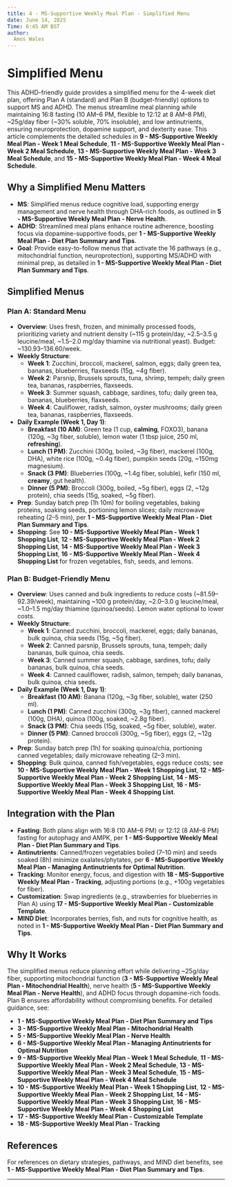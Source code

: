 ```yaml
---
title: 4 - MS-Supportive Weekly Meal Plan - Simplified Menu
date: June 14, 2025
Time: 6:45 AM BST
author:
  Amos Wales
---
```


# Simplified Menu

This ADHD-friendly guide provides a simplified menu for the 4-week diet plan, offering Plan A (standard) and Plan B (budget-friendly) options to support MS and ADHD. The menus streamline meal planning while maintaining 16:8 fasting (10 AM–6 PM, flexible to 12:12 at 8 AM–8 PM), ~25g/day fiber (~30% soluble, 70% insoluble), and low antinutrients, ensuring neuroprotection, dopamine support, and dexterity ease. This article complements the detailed schedules in **9 - MS-Supportive Weekly Meal Plan - Week 1 Meal Schedule**, **11 - MS-Supportive Weekly Meal Plan - Week 2 Meal Schedule**, **13 - MS-Supportive Weekly Meal Plan - Week 3 Meal Schedule**, and **15 - MS-Supportive Weekly Meal Plan - Week 4 Meal Schedule**.

## Why a Simplified Menu Matters

- **MS**: Simplified menus reduce cognitive load, supporting energy management and nerve health through DHA-rich foods, as outlined in **5 - MS-Supportive Weekly Meal Plan - Nerve Health**.
- **ADHD**: Streamlined meal plans enhance routine adherence, boosting focus via dopamine-supportive foods, per **1 - MS-Supportive Weekly Meal Plan - Diet Plan Summary and Tips**.
- **Goal**: Provide easy-to-follow menus that activate the 16 pathways (e.g., mitochondrial function, neuroprotection), supporting MS/ADHD with minimal prep, as detailed in **1 - MS-Supportive Weekly Meal Plan - Diet Plan Summary and Tips**.

## Simplified Menus

### Plan A: Standard Menu
- **Overview**: Uses fresh, frozen, and minimally processed foods, prioritizing variety and nutrient density (~115 g protein/day, ~2.5–3.5 g leucine/meal, ~1.5–2.0 mg/day thiamine via nutritional yeast). Budget: ~$130.93–$136.60/week.
- **Weekly Structure**:
  - **Week 1**: Zucchini, broccoli, mackerel, salmon, eggs; daily green tea, bananas, blueberries, flaxseeds (15g, ~4g fiber).
  - **Week 2**: Parsnip, Brussels sprouts, tuna, shrimp, tempeh; daily green tea, bananas, raspberries, flaxseeds.
  - **Week 3**: Summer squash, cabbage, sardines, tofu; daily green tea, bananas, blueberries, flaxseeds.
  - **Week 4**: Cauliflower, radish, salmon, oyster mushrooms; daily green tea, bananas, raspberries, flaxseeds.
- **Daily Example (Week 1, Day 1)**:
  - **Breakfast (10 AM)**: Green tea (1 cup, **calming**, FOXO3), banana (120g, ~3g fiber, soluble), lemon water (1 tbsp juice, 250 ml, **refreshing**).
  - **Lunch (1 PM)**: Zucchini (300g, boiled, ~3g fiber), mackerel (100g, DHA), white rice (100g, ~0.4g fiber), pumpkin seeds (20g, ~150mg magnesium).
  - **Snack (3 PM)**: Blueberries (100g, ~1.4g fiber, soluble), kefir (150 ml, **creamy**, gut health).
  - **Dinner (5 PM)**: Broccoli (300g, boiled, ~5g fiber), eggs (2, ~12g protein), chia seeds (15g, soaked, ~5g fiber).
- **Prep**: Sunday batch prep (1h 10m) for boiling vegetables, baking proteins, soaking seeds, portioning lemon slices; daily microwave reheating (2–5 min), per **1 - MS-Supportive Weekly Meal Plan - Diet Plan Summary and Tips**.
- **Shopping**: See **10 - MS-Supportive Weekly Meal Plan - Week 1 Shopping List**, **12 - MS-Supportive Weekly Meal Plan - Week 2 Shopping List**, **14 - MS-Supportive Weekly Meal Plan - Week 3 Shopping List**, **16 - MS-Supportive Weekly Meal Plan - Week 4 Shopping List** for frozen vegetables, fish, seeds, and lemons.

### Plan B: Budget-Friendly Menu
- **Overview**: Uses canned and bulk ingredients to reduce costs (~$81.59–$92.39/week), maintaining ~100 g protein/day, ~2.0–3.0 g leucine/meal, ~1.0–1.5 mg/day thiamine (quinoa/seeds). Lemon water optional to lower costs.
- **Weekly Structure**:
  - **Week 1**: Canned zucchini, broccoli, mackerel, eggs; daily bananas, bulk quinoa, chia seeds (15g, ~5g fiber).
  - **Week 2**: Canned parsnip, Brussels sprouts, tuna, tempeh; daily bananas, bulk quinoa, chia seeds.
  - **Week 3**: Canned summer squash, cabbage, sardines, tofu; daily bananas, bulk quinoa, chia seeds.
  - **Week 4**: Canned cauliflower, radish, salmon, tempeh; daily bananas, bulk quinoa, chia seeds.
- **Daily Example (Week 1, Day 1)**:
  - **Breakfast (10 AM)**: Banana (120g, ~3g fiber, soluble), water (250 ml).
  - **Lunch (1 PM)**: Canned zucchini (300g, ~3g fiber), canned mackerel (100g, DHA), quinoa (100g, soaked, ~2.8g fiber).
  - **Snack (3 PM)**: Chia seeds (15g, soaked, ~5g fiber, soluble), water.
  - **Dinner (5 PM)**: Canned broccoli (300g, ~5g fiber), eggs (2, ~12g protein).
- **Prep**: Sunday batch prep (1h) for soaking quinoa/chia, portioning canned vegetables; daily microwave reheating (2–3 min).
- **Shopping**: Bulk quinoa, canned fish/vegetables, eggs reduce costs; see **10 - MS-Supportive Weekly Meal Plan - Week 1 Shopping List**, **12 - MS-Supportive Weekly Meal Plan - Week 2 Shopping List**, **14 - MS-Supportive Weekly Meal Plan - Week 3 Shopping List**, **16 - MS-Supportive Weekly Meal Plan - Week 4 Shopping List**.

## Integration with the Plan

- **Fasting**: Both plans align with 16:8 (10 AM–6 PM) or 12:12 (8 AM–8 PM) fasting for autophagy and AMPK, per **1 - MS-Supportive Weekly Meal Plan - Diet Plan Summary and Tips**.
- **Antinutrients**: Canned/frozen vegetables boiled (7–10 min) and seeds soaked (8h) minimize oxalates/phytates, per **6 - MS-Supportive Weekly Meal Plan - Managing Antinutrients for Optimal Nutrition**.
- **Tracking**: Monitor energy, focus, and digestion with **18 - MS-Supportive Weekly Meal Plan - Tracking**, adjusting portions (e.g., +100g vegetables for fiber).
- **Customization**: Swap ingredients (e.g., strawberries for blueberries in Plan A) using **17 - MS-Supportive Weekly Meal Plan - Customizable Template**.
- **MIND Diet**: Incorporates berries, fish, and nuts for cognitive health, as noted in **1 - MS-Supportive Weekly Meal Plan - Diet Plan Summary and Tips**.

## Why It Works

The simplified menus reduce planning effort while delivering ~25g/day fiber, supporting mitochondrial function (**3 - MS-Supportive Weekly Meal Plan - Mitochondrial Health**), nerve health (**5 - MS-Supportive Weekly Meal Plan - Nerve Health**), and ADHD focus through dopamine-rich foods. Plan B ensures affordability without compromising benefits. For detailed guidance, see:
- **1 - MS-Supportive Weekly Meal Plan - Diet Plan Summary and Tips**
- **3 - MS-Supportive Weekly Meal Plan - Mitochondrial Health**
- **5 - MS-Supportive Weekly Meal Plan - Nerve Health**
- **6 - MS-Supportive Weekly Meal Plan - Managing Antinutrients for Optimal Nutrition**
- **9 - MS-Supportive Weekly Meal Plan - Week 1 Meal Schedule**, **11 - MS-Supportive Weekly Meal Plan - Week 2 Meal Schedule**, **13 - MS-Supportive Weekly Meal Plan - Week 3 Meal Schedule**, **15 - MS-Supportive Weekly Meal Plan - Week 4 Meal Schedule**
- **10 - MS-Supportive Weekly Meal Plan - Week 1 Shopping List**, **12 - MS-Supportive Weekly Meal Plan - Week 2 Shopping List**, **14 - MS-Supportive Weekly Meal Plan - Week 3 Shopping List**, **16 - MS-Supportive Weekly Meal Plan - Week 4 Shopping List**
- **17 - MS-Supportive Weekly Meal Plan - Customizable Template**
- **18 - MS-Supportive Weekly Meal Plan - Tracking**

## References

For references on dietary strategies, pathways, and MIND diet benefits, see **1 - MS-Supportive Weekly Meal Plan - Diet Plan Summary and Tips**.

---